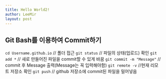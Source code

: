 ```yaml
---
title: Hello World2!
author: LeeMir
layout: post
---
```

## Git Bash를 이용하여 Commit하기

`cd Username.github.io` // 폴더 접근
`git status` // 파일의 상태(업로드) 확인
`git add *` // 새로 만들어진 파일을 commit할 수 있게 바꿈
`git commit -m "Message"` // commit 후 Message 출력(Message는 꼭 입력해야함)
`git remote -v` //현재 리모트 저장소 확인
`git push` // github 저장소에 commit된 파일을 밀어넣음

